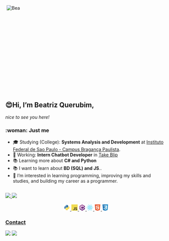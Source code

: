 <div><img align="right" height="300" width="500" alt="Bea" src="https://user-images.githubusercontent.com/88171648/150375410-862cd0cc-f020-45dd-a509-59e93c28bc50.jpg " />
</div>

## 😍Hi, I’m Beatriz Querubim, 
*nice to see you here!*
<h3> :woman: Just me </h3>

- 🎓 Studying (College): **Systems Analysis and Development** at <a href="https://bra.ifsp.edu.br/"> Instituto Federal de Sao Paulo - Campus Bragança Paulista</a>.
- 💼 Working:  **Intern Chatbot Developer** in <a href="https://www.take.net/">Take Blip</a>
- 📚 Learning more about **C# and Python**
- 📚 I want to learn about **BD (SQL) and JS**..
- 👀 I’m interested in learning programming, improving my skills and studies, and building my career as a programmer. 
 ##
   
   <div align="left">
  <a href="https://github.com/Bea-Querubim">
  <img height="180em" src="https://github-readme-stats.vercel.app/api?username=Bea-Querubim&show_icons=true&theme=midnight-purple&include_all_commits=true&count_private=true"/>
  <img height="180em" src="https://github-readme-stats.vercel.app/api/top-langs/?username=Bea-Querubim&layout=compact&langs_count=7&theme=midnight-purple"/>
</div>
  
  <div style="display: inline_block" align="center"><br>
  <img alt="Python" height="20" width="20" src="https://raw.githubusercontent.com/devicons/devicon/master/icons/python/python-original.svg">
  <img alt="Javascript" height="20" width="20" src="https://raw.githubusercontent.com/devicons/devicon/master/icons/javascript/javascript-original.svg">
  <img alt="Csharp" height="20" width="20" src="https://raw.githubusercontent.com/devicons/devicon/master/icons/csharp/csharp-original.svg">
  <img alt="React" height="20" width="20" src="https://raw.githubusercontent.com/devicons/devicon/master/icons/react/react-original.svg">
  <img alt="Rafa-HTML" height="20" width="20" src="https://raw.githubusercontent.com/devicons/devicon/master/icons/html5/html5-original.svg">
  <img alt="Rafa-CSS" height="20" width="20" src="https://raw.githubusercontent.com/devicons/devicon/master/icons/css3/css3-original.svg">
  </div>
  
 <h3> Contact </h3> 
  
  <a href = "mailto:beatrizq.batista@outlook.com.br"><img src="https://img.shields.io/badge/Microsoft_Outlook-0078D4?style=for-the-badge&logo=microsoft-outlook&logoColor=white" target="_blank"></a>
  <a href="https://www.linkedin.com/in/beatriz-querubim-943840217" target="_blank"><img src="https://img.shields.io/badge/-LinkedIn-%230077B5?style=for-the-badge&logo=linkedin&logoColor=white" target="_blank"></a>
 </div>

